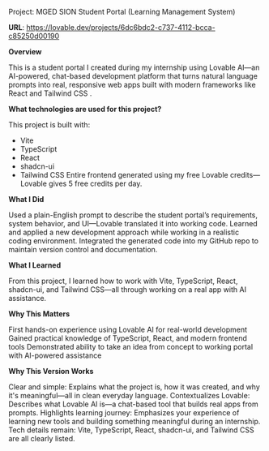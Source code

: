 
Project: MGED SION Student Portal (Learning Management System)

**URL**: https://lovable.dev/projects/6dc6bdc2-c737-4112-bcca-c85250d00190

**Overview**

This is a student portal I created during my internship using Lovable AI—an AI-powered, chat-based development platform that turns natural language prompts into real, responsive web apps built with modern frameworks like React and Tailwind CSS .

**What technologies are used for this project?**

This project is built with:
- Vite
- TypeScript
- React
- shadcn-ui
- Tailwind CSS
Entire frontend generated using my free Lovable credits—Lovable gives 5 free credits per day.

**What I Did**

Used a plain-English prompt to describe the student portal’s requirements, system behavior, and UI—Lovable translated it into working code.
Learned and applied a new development approach while working in a realistic coding environment.
Integrated the generated code into my GitHub repo to maintain version control and documentation.

**What I Learned**

From this project, I learned how to work with Vite, TypeScript, React, shadcn-ui, and Tailwind CSS—all through working on a real app with AI assistance.

**Why This Matters**

First hands-on experience using Lovable AI for real-world development
Gained practical knowledge of TypeScript, React, and modern frontend tools
Demonstrated ability to take an idea from concept to working portal with AI-powered assistance

**Why This Version Works**

Clear and simple: Explains what the project is, how it was created, and why it's meaningful—all in clean everyday language.
Contextualizes Lovable: Describes what Lovable AI is—a chat-based tool that builds real apps from prompts.
Highlights learning journey: Emphasizes your experience of learning new tools and building something meaningful during an internship.
Tech details remain: Vite, TypeScript, React, shadcn-ui, and Tailwind CSS are all clearly listed.
